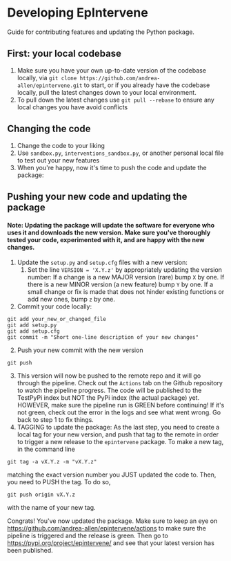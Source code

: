 # Developing EpIntervene
Guide for contributing features and updating the Python package.

## First: your local codebase
1. Make sure you have your own up-to-date version of the codebase locally, via `git clone https://github.com/andrea-allen/epintervene.git` to start, or if you already have the codebase locally, pull the latest changes down to your local environment.
2. To pull down the latest changes use `git pull --rebase` to ensure any local changes you have avoid conflicts

## Changing the code
1. Change the code to your liking
2. Use `sandbox.py`, `interventions_sandbox.py`, or another personal local file to test out your new features
3. When you're happy, now it's time to push the code and update the package:

## Pushing your new code and updating the package
#### Note: Updating the package will update the software for everyone who uses it and downloads the new version. Make sure you've thoroughly tested your code, experimented with it, and are happy with the new changes.
1. Update the `setup.py` and `setup.cfg` files with a new version:
   1. Set the line `VERSION = 'X.Y.z'` by appropriately updating the version number: If a change is a new MAJOR version (rare) bump `X` by one. If there is a new MINOR version (a new feature) bump `Y` by one. If a small change or fix is made that does not hinder existing functions or add new ones, bump `z` by one.
2. Commit your code locally:
```
git add your_new_or_changed_file
git add setup.py
git add setup.cfg
git commit -m "Short one-line description of your new changes"
```
2. Push your new commit with the new version
```
git push
```
3. This version will now be pushed to the remote repo and it will go through the pipeline. Check out the `Actions` tab on the Github repository to watch the pipeline progress. The code will be published to the TestPyPi index but NOT the PyPi index (the actual package) yet. HOWEVER, make sure the pipeline run is GREEN before continuing! If it's not green, check out the error in the logs and see what went wrong. Go back to step 1 to fix things.
4. TAGGING to update the package: As the last step, you need to create a local tag for your new version, and push that tag to the remote in order to trigger a new release to the `epintervene` package. To make a new tag, in the command line
```
git tag -a vX.Y.z -m "vX.Y.z"
```
matching the exact version number you JUST updated the code to. Then, you need to PUSH the tag. To do so,
```
git push origin vX.Y.z
```
with the name of your new tag.

Congrats! You've now updated the package. Make sure to keep an eye on https://github.com/andrea-allen/epintervene/actions to make sure the pipeline is triggered and the release is green. Then go to https://pypi.org/project/epintervene/ and see that your latest version has been published.